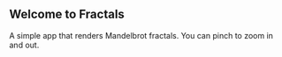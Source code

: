 ## Welcome to Fractals

A simple app that renders Mandelbrot fractals.
You can pinch to zoom in and out.
